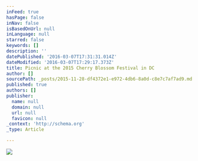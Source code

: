 ```yaml
---
inFeed: true
hasPage: false
inNav: false
isBasedOnUrl: null
inLanguage: null
starred: false
keywords: []
description: ''
datePublished: '2016-03-07T17:31:31.014Z'
dateModified: '2016-03-07T17:29:17.373Z'
title: Picnic at the 2015 Cherry Blossom Festival in DC
author: []
sourcePath: _posts/2015-11-28-df4372e1-e972-4db6-8a0d-c8e7c7af7ad9.md
published: true
authors: []
publisher:
  name: null
  domain: null
  url: null
  favicon: null
_context: 'http://schema.org'
_type: Article

---
```

![](https://the-grid-user-content.s3-us-west-2.amazonaws.com/7ab6f85c-6a86-4cb8-a936-ae218624858b.jpg)